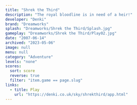 ```yaml
---
title: "Shrek the Third"
description: "The royal bloodline is in need of a heir!"
developer: "Denki"
brand: "Dreamworks"
splash: "Dreamworks/Shrek the Third/Splash.jpg"
gameplay: "Dreamworks/Shrek the Third/Play02.jpg"
date: "2007-06-14"
archived: "2023-05-06"
image: null
menu: null
category: "Adventure"
levels: "none"
scores:
  sort: score
  reverse: true
  filter: "item.game == page.slug"
links:
  - title: Play
    url: "https://denki.co.uk/sky/shrekthird/app.html"
---
```

